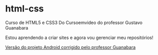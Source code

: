 # html-css
 Curso de HTML5 e CSS3 Do Cursoemvideo do professor Gustavo Guanabara

 Estou aprendendo a criar sites e agora vou gerenciar meu repositórios!


<a href= "https://renanrosostolato.github.io/Site-Android/"> Versão do projeto Android corrigido pelo professor Guanabara